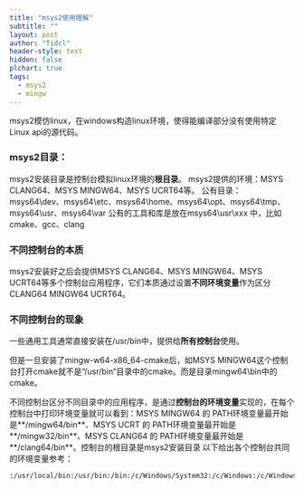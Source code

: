 ```yaml
---
title: "msys2使用理解"
subtitle: ""
layout: post
author: "Tidcl"
header-style: text
hidden: false
plchart: true
tags:
  - msys2
  - mingw
---
```


msys2模仿linux，在windows构造linux环境，使得能编译部分没有使用特定Linux api的源代码。

### msys2目录：
msys2安装目录是控制台模拟linux环境的**根目录**。
msys2提供的环境：MSYS CLANG64、MSYS MINGW64、MSYS UCRT64等。
公有目录：msys64\dev、msys64\etc、msys64\home、msys64\opt、msys64\tmp、msys64\usr、msys64\var
公有的工具和库是放在msys64\usr\xxx 中，比如cmake、gcc、clang

### 不同控制台的本质

msys2安装好之后会提供MSYS CLANG64、MSYS MINGW64、MSYS UCRT64等多个控制台应用程序，它们本质通过设置**不同环境变量**作为区分CLANG64 MINGW64 UCRT64。

### 不同控制台的现象

一些通用工具通常直接安装在/usr/bin中，提供给**所有控制台**使用。

但是一旦安装了mingw-w64-x86_64-cmake后，如MSYS MINGW64这个控制台打开cmake就不是“/usr/bin“目录中的cmake。而是目录mingw64\bin中的cmake。

不同控制台区分不同目录中的应用程序，是通过**控制台的环境变量**实现的，在每个控制台中打印环境变量就可以看到：MSYS MINGW64 的 PATH环境变量最开始是**/mingw64/bin**、MSYS UCRT 的 PATH环境变量最开始是**/mingw32/bin**、MSYS CLANG64 的 PATH环境变量最开始是**/clang64/bin**。控制台的根目录是msys2安装目录
以下给出各个控制台共同的环境变量参考：

```shell
:/usr/local/bin:/usr/bin:/bin:/c/Windows/System32:/c/Windows:/c/Windows/System32/Wbem:/c/Windows/System32/WindowsPowerShell/v1.0/:/usr/bin/site_perl:/usr/bin/vendor_perl:/usr/bin/core_perl
```